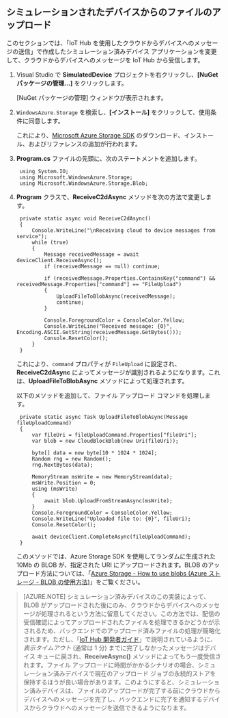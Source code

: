 ## シミュレーションされたデバイスからのファイルのアップロード

このセクションでは、「IoT Hub を使用したクラウドからデバイスへのメッセージの送信」で作成したシミュレーション済みデバイス アプリケーションを変更して、クラウドからデバイスへのメッセージを IoT Hub から受信します。

1. Visual Studio で **SimulatedDevice** プロジェクトを右クリックし、**[NuGet パッケージの管理...]** をクリックします。 

    [NuGet パッケージの管理] ウィンドウが表示されます。

2. `WindowsAzure.Storage` を検索し、**[インストール]** をクリックして、使用条件に同意します。

    これにより、[Microsoft Azure Storage SDK](https://www.nuget.org/packages/WindowsAzure.Storage/) のダウンロード、インストール、およびリファレンスの追加が行われます。

3. **Program.cs** ファイルの先頭に、次のステートメントを追加します。

        using System.IO;
        using Microsoft.WindowsAzure.Storage;
        using Microsoft.WindowsAzure.Storage.Blob;

4. **Program** クラスで、**ReceiveC2dAsync** メソッドを次の方法で変更します。
         
        private static async void ReceiveC2dAsync()
        {
            Console.WriteLine("\nReceiving cloud to device messages from service");
            while (true)
            {
                Message receivedMessage = await deviceClient.ReceiveAsync();
                if (receivedMessage == null) continue;

                if (receivedMessage.Properties.ContainsKey("command") && receivedMessage.Properties["command"] == "FileUpload")
                {
                    UploadFileToBlobAsync(receivedMessage);
                    continue;
                }

                Console.ForegroundColor = ConsoleColor.Yellow;
                Console.WriteLine("Received message: {0}", Encoding.ASCII.GetString(receivedMessage.GetBytes()));
                Console.ResetColor();
            }
        }

    これにより、`command` プロパティが `FileUpload` に設定され、**ReceiveC2dAsync** によってメッセージが識別されるようになります。これは、**UploadFileToBlobAsync** メソッドによって処理されます。

    以下のメソッドを追加して、ファイル アップロード コマンドを処理します。
   
        private static async Task UploadFileToBlobAsync(Message fileUploadCommand)
        {
            var fileUri = fileUploadCommand.Properties["fileUri"];
            var blob = new CloudBlockBlob(new Uri(fileUri));

            byte[] data = new byte[10 * 1024 * 1024];
            Random rng = new Random();
            rng.NextBytes(data);

            MemoryStream msWrite = new MemoryStream(data);
            msWrite.Position = 0;
            using (msWrite)
            {
                await blob.UploadFromStreamAsync(msWrite);
            }
            Console.ForegroundColor = ConsoleColor.Yellow;
            Console.WriteLine("Uploaded file to: {0}", fileUri);
            Console.ResetColor();

            await deviceClient.CompleteAsync(fileUploadCommand);
        }

    このメソッドでは、Azure Storage SDK を使用してランダムに生成された 10Mb の BLOB が、指定された URI にアップロードされます。BLOB のアップロード方法については、「[Azure Storage - How to use blobs (Azure ストレージ - BLOB の使用方法)]」をご覧ください。

> [AZURE.NOTE] シミュレーション済みデバイスのこの実装によって、BLOB がアップロードされた後にのみ、クラウドからデバイスへのメッセージが処理されるという方法に留意してください。この方法では、配信の受信確認によってアップロードされたファイルを処理できるかどうかが示されるため、バックエンドでのアップロード済みファイルの処理が簡略化されます。ただし、「[IoT Hub 開発者ガイド][IoT Hub Developer Guide - C2D]」で説明されているように、*表示タイムアウト* (通常は 1 分) までに完了しなかったメッセージはデバイス キューに戻され、**ReceiveAsync()** メソッドによってもう一度受信されます。ファイル アップロードに時間がかかるシナリオの場合、シミュレーション済みデバイスで現在のアップロード ジョブの永続的ストアを保持するほうが良い場合があります。このようにすると、シミュレーション済みデバイスは、ファイルのアップロードが完了する前にクラウドからデバイスへのメッセージを完了し、バックエンドに完了を通知するデバイスからクラウドへのメッセージを送信できるようになります。

<!--- Links -->
[IoT Hub Developer Guide - C2D]: iot-hub-devguide.md#c2d
[Azure Storage - How to use blobs (Azure ストレージ - BLOB の使用方法)]: ../storage/storage-dotnet-how-to-use-blobs.md#upload-a-blob-into-a-container

<!-- Images -->

<!---HONumber=AcomDC_0309_2016-->
